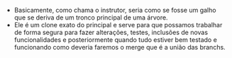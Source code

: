 - Basicamente, como chama o instrutor, seria como se fosse um galho que se deriva de um tronco principal de uma árvore.
- Ele é um clone exato do principal e serve para que possamos trabalhar de forma segura para fazer alterações, testes, inclusões de novas funcionalidades e posteriormente quando tudo estiver bem testado e funcionando como deveria faremos o merge que é a união das branchs.